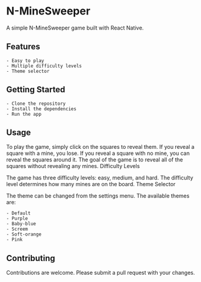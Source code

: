 # N-MineSweeper

A simple N-MineSweeper game built with React Native.

## Features

    - Easy to play
    - Multiple difficulty levels
    - Theme selector

## Getting Started

    - Clone the repository
    - Install the dependencies
    - Run the app

## Usage

To play the game, simply click on the squares to reveal them. If you reveal a square with a mine, you lose. If you reveal a square with no mine, you can reveal the squares around it. The goal of the game is to reveal all of the squares without revealing any mines.
Difficulty Levels

The game has three difficulty levels: easy, medium, and hard. The difficulty level determines how many mines are on the board.
Theme Selector

The theme can be changed from the settings menu. The available themes are:

    - Default
    - Purple
    - Baby-blue
    - Screem
    - Soft-orange
    - Pink

## Contributing

Contributions are welcome. Please submit a pull request with your changes.
